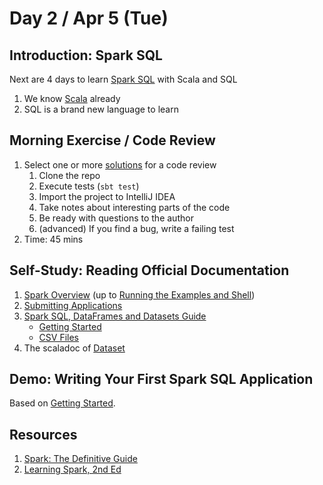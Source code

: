 # Day 2 / Apr 5 (Tue)

## Introduction: Spark SQL

Next are 4 days to learn [Spark SQL](https://spark.apache.org/docs/latest/sql-programming-guide.html) with Scala and SQL

1. We know [Scala](../scala/index.md) already
1. SQL is a brand new language to learn

## Morning Exercise / Code Review

1. Select one or more [solutions](001.md#repositories) for a code review
    1. Clone the repo
    1. Execute tests (`sbt test`)
    1. Import the project to IntelliJ IDEA
    1. Take notes about interesting parts of the code
    1. Be ready with questions to the author
    1. (advanced) If you find a bug, write a failing test
1. Time: 45 mins

## Self-Study: Reading Official Documentation

1. [Spark Overview](https://spark.apache.org/docs/latest/) (up to [Running the Examples and Shell](https://spark.apache.org/docs/latest/#running-the-examples-and-shell))
1. [Submitting Applications](https://spark.apache.org/docs/latest/submitting-applications.html)
1. [Spark SQL, DataFrames and Datasets Guide](https://spark.apache.org/docs/latest/sql-programming-guide.html)
    * [Getting Started](https://spark.apache.org/docs/latest/sql-getting-started.html)
    * [CSV Files](https://spark.apache.org/docs/latest/sql-data-sources-csv.html)
1. The scaladoc of [Dataset](https://spark.apache.org/docs/latest/api/scala/org/apache/spark/sql/Dataset.html)

## Demo: Writing Your First Spark SQL Application

Based on [Getting Started](https://spark.apache.org/docs/latest/sql-getting-started.html).

## Resources

1. [Spark: The Definitive Guide](https://pages.databricks.com/definitive-guide-spark.html)
1. [Learning Spark, 2nd Ed](https://pages.databricks.com/rs/094-YMS-629/images/LearningSpark2.0.pdf)
